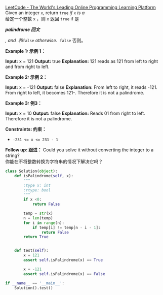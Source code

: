 [LeetCode - The World's Leading Online Programming Learning Platform](https://leetcode.com/problems/palindrome-number/)  
Given an integer `x`, return `true` _if_ `x` _is a_  
给定一个整数 `x` ，则 `x` 返回 `true` if 是

_**palindrome 回文**_

_, and  和_`false` _otherwise_.  `false` 否则。

**Example 1: 示例 1：**

**Input:** x = 121
**Output:** true
**Explanation:** 121 reads as 121 from left to right and from right to left.

**Example 2: 示例 2：**

**Input:** x = -121
**Output:** false
**Explanation:** From left to right, it reads -121. From right to left, it becomes 121-. Therefore it is not a palindrome.

**Example 3: 例3：**

**Input:** x = 10
**Output:** false
**Explanation:** Reads 01 from right to left. Therefore it is not a palindrome.

**Constraints: 约束：**

- `-231 <= x <= 231 - 1`

**Follow up: 跟进：** Could you solve it without converting the integer to a string?  
你能在不将整数转换为字符串的情况下解决它吗？
```python
class Solution(object):
    def isPalindrome(self, x):
        """
        :type x: int
        :rtype: bool
        """
        if x <0:
            return False

        temp = str(x)
        n = len(temp)
        for i in range(n):
            if temp[i] != temp[n - i - 1]:
                return False
        return True


    def test(self):
        x = 121
        assert self.isPalindrome(x) == True

        x = -121
        assert self.isPalindrome(x) == False

if __name__ == '__main__':
    Solution().test()
```
